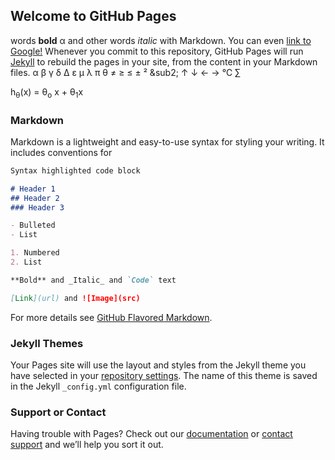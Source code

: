 ## Welcome to GitHub Pages
words **bold** &alpha; and other words *italic* with Markdown. You can even [link to Google!](http://google.com)
Whenever you commit to this repository, GitHub Pages will run [Jekyll](https://jekyllrb.com/) to rebuild the pages in your site, from the content in your Markdown files.
&alpha; &beta; &gamma; &delta; &Delta; &epsilon; &micro; &lambda; &pi; &theta; &ne; &ge; &le; &plusmn; &sup2; &sub2; &uarr; &darr; &larr; &rarr; &#8451; &sum; 

h<sub>&theta;</sub>(x) = &theta;<sub>o</sub> x + &theta;<sub>1</sub>x

### Markdown

Markdown is a lightweight and easy-to-use syntax for styling your writing. It includes conventions for

```markdown
Syntax highlighted code block

# Header 1
## Header 2
### Header 3

- Bulleted
- List

1. Numbered
2. List

**Bold** and _Italic_ and `Code` text

[Link](url) and ![Image](src)
```
For more details see [GitHub Flavored Markdown](https://guides.github.com/features/mastering-markdown/).

### Jekyll Themes

Your Pages site will use the layout and styles from the Jekyll theme you have selected in your [repository settings](https://github.com/guhjy/guhjy.github.io/settings). The name of this theme is saved in the Jekyll `_config.yml` configuration file.

### Support or Contact

Having trouble with Pages? Check out our [documentation](https://help.github.com/categories/github-pages-basics/) or [contact support](https://github.com/contact) and we’ll help you sort it out.
